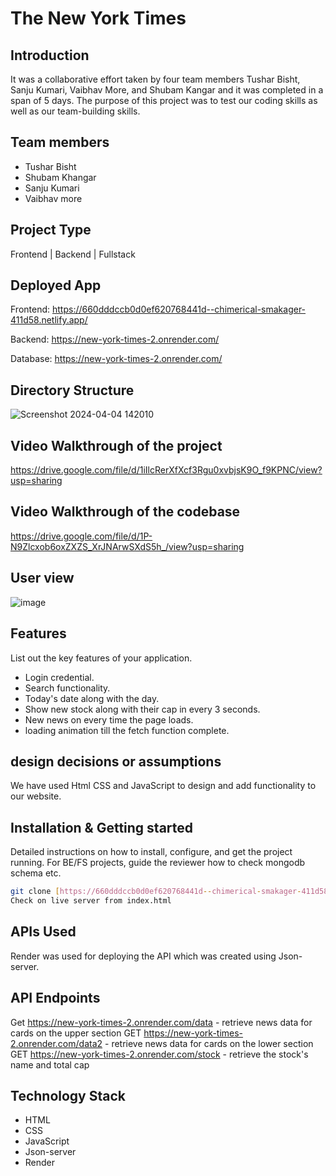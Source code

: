 # The New York Times

## Introduction
It was a collaborative effort taken by four team members Tushar Bisht, Sanju Kumari, Vaibhav More, and Shubam Kangar and it was completed in a span of 5 days. The purpose of this project was to test our coding skills as well as our team-building skills.

## Team members
- Tushar Bisht
- Shubam Khangar
- Sanju Kumari
- Vaibhav more


## Project Type
Frontend | Backend | Fullstack

## Deployed App
Frontend:  https://660dddccb0d0ef620768441d--chimerical-smakager-411d58.netlify.app/

Backend: https://new-york-times-2.onrender.com/

Database: https://new-york-times-2.onrender.com/

## Directory Structure

![Screenshot 2024-04-04 142010](https://github.com/tusharbisht16/New-york-times/assets/157601195/14d15a77-4b2d-4bc3-a2aa-866bd7eb651f)


## Video Walkthrough of the project
https://drive.google.com/file/d/1iIlcRerXfXcf3Rgu0xvbjsK9O_f9KPNC/view?usp=sharing

## Video Walkthrough of the codebase
https://drive.google.com/file/d/1P-N9Zlcxob6oxZXZS_XrJNArwSXdS5h_/view?usp=sharing

## User view
![image](https://github.com/tusharbisht16/New-york-times/assets/157601195/781e9f57-3675-40e8-953c-41786ecf3308)



## Features
List out the key features of your application.

- Login credential.
- Search functionality.
- Today's date along with the day.
- Show new stock along with their cap in every 3 seconds.
- New news on every time the page loads.
- loading animation till the fetch function complete.

## design decisions or assumptions
We have used Html CSS and JavaScript to design and add functionality to our website.


## Installation & Getting started
Detailed instructions on how to install, configure, and get the project running. For BE/FS projects, guide the reviewer how to check mongodb schema etc.

```bash
git clone [https://660dddccb0d0ef620768441d--chimerical-smakager-411d58.netlify.app/](https://github.com/tusharbisht16/New-york-times.git)
Check on live server from index.html
```



## APIs Used
Render was used for deploying the API which was created using Json-server.

## API Endpoints

Get https://new-york-times-2.onrender.com/data - retrieve news data for cards on the upper section
GET https://new-york-times-2.onrender.com/data2 - retrieve news data for cards on the lower section
GET https://new-york-times-2.onrender.com/stock - retrieve the stock's name and total cap 

## Technology Stack

- HTML 
- CSS
- JavaScript
- Json-server
- Render
